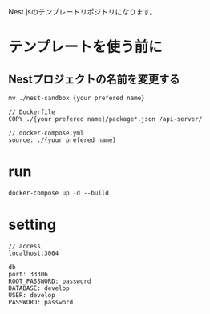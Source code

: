 Nest.jsのテンプレートリポジトリになります。

# テンプレートを使う前に
## Nestプロジェクトの名前を変更する
```
mv ./nest-sandbox {your prefered name} 
```

```
// Dockerfile
COPY ./{your prefered name}/package*.json /api-server/
```

```
// docker-compose.yml
source: ./{your prefered name}
```

# run
```
docker-compose up -d --build
```
# setting
```
// access
localhost:3004

db
port: 33306
ROOT_PASSWORD: password
DATABASE: develop
USER: develop
PASSWORD: password
```
